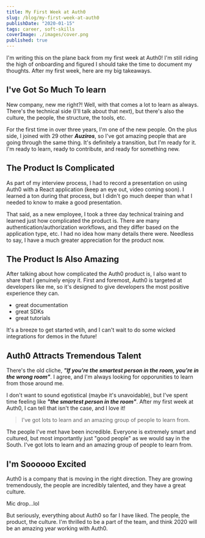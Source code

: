 ```yaml
---
title: My First Week at Auth0
slug: /blog/my-first-week-at-auth0
publishDate: "2020-01-15"
tags: career, soft-skills
coverImage: ./images/cover.png
published: true
---
```


I'm writing this on the plane back from my first week at Auth0! I'm still riding the high of onboarding and figured I should take the time to document my thoughts. After my first week, here are my big takeaways.

## I've Got So Much To learn

New company, new me right?! Well, with that comes a lot to learn as always. There's the technical side (I'll talk about that next), but there's also the culture, the people, the structure, the tools, etc.

For the first time in over three years, I'm one of the new people. On the plus side, I joined with 29 other **_Auziros_**, so I've got amazing people that are going through the same thing. It's definitely a transition, but I'm ready for it. I'm ready to learn, ready to contribute, and ready for something new.

## The Product Is Complicated

As part of my interview process, I had to record a presentation on using Auth0 with a React application (keep an eye out, video coming soon). I learned a ton during that process, but I didn't go much deeper than what I needed to know to make a good presentation.

That said, as a new employee, I took a three day technical training and learned just how complicated the product is. There are many authentication/authorization workflows, and they differ based on the application type, etc. I had no idea how many details there were. Needless to say, I have a much greater appreciation for the product now.

## The Product Is Also Amazing

After talking about how complicated the Auth0 product is, I also want to share that I genuinely enjoy it. First and foremost, Auth0 is targeted at developers like me, so it's designed to give developers the most positive experience they can.

- great documentation
- great SDKs
- great tutorials

It's a breeze to get started wtih, and I can't wait to do some wicked integrations for demos in the future!

## Auth0 Attracts Tremendous Talent

There's the old cliche, **_"If you're the smartest person in the room, you're in the wrong room"_**. I agree, and I'm always looking for opporunities to learn from those around me.

I don't want to sound egotistical (maybe it's unavoidable), but I've spent time feeling like **_"the smartest person in the room"_**. After my first week at Auth0, I can tell that isn't the case, and I love it!

> I've got lots to learn and an amazing group of people to learn from.

The people I've met have been incredible. Everyone is extremely smart and cultured, but most importantly just "good people" as we would say in the South. I've got lots to learn and an amazing group of people to learn from.

## I'm Soooooo Excited

Auth0 is a company that is moving in the right direction. They are growing tremendously, the people are incredibly talented, and they have a great culture.

Mic drop...lol

But seriously, everything about Auth0 so far I have liked. The people, the product, the culture. I'm thrilled to be a part of the team, and think 2020 will be an amazing year working with Auth0.
